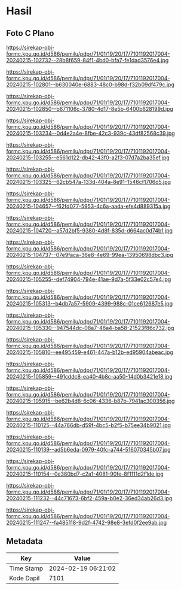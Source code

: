 # Hasil

## Foto C Plano

https://sirekap-obj-formc.kpu.go.id/d586/pemilu/pdpr/71/01/19/20/17/7101192017004-20240215-102732--28b8f659-84f1-4bd0-bfa7-fe1dad3576e4.jpg

https://sirekap-obj-formc.kpu.go.id/d586/pemilu/pdpr/71/01/19/20/17/7101192017004-20240215-102801--b630040e-6883-48c0-b98d-f32b09df479c.jpg

https://sirekap-obj-formc.kpu.go.id/d586/pemilu/pdpr/71/01/19/20/17/7101192017004-20240215-102850--b671106c-3780-4d17-8e5b-6400b628199d.jpg

https://sirekap-obj-formc.kpu.go.id/d586/pemilu/pdpr/71/01/19/20/17/7101192017004-20240215-103234--0d4e2a4e-8fbe-42c3-939c-43df82568c39.jpg

https://sirekap-obj-formc.kpu.go.id/d586/pemilu/pdpr/71/01/19/20/17/7101192017004-20240215-103255--e561d122-db42-43f0-a2f3-07d7a2ba35ef.jpg

https://sirekap-obj-formc.kpu.go.id/d586/pemilu/pdpr/71/01/19/20/17/7101192017004-20240215-103325--62cb547a-133d-404a-8e91-1546cf1706d5.jpg

https://sirekap-obj-formc.kpu.go.id/d586/pemilu/pdpr/71/01/19/20/17/7101192017004-20240215-104657--f62fd077-5953-4c6a-aada-efe4d889315a.jpg

https://sirekap-obj-formc.kpu.go.id/d586/pemilu/pdpr/71/01/19/20/17/7101192017004-20240215-104720--a57d2bf5-9380-4d8f-835d-d664ac0d74b1.jpg

https://sirekap-obj-formc.kpu.go.id/d586/pemilu/pdpr/71/01/19/20/17/7101192017004-20240215-104737--07e9faca-36e8-4e69-99ea-13950698dbc3.jpg

https://sirekap-obj-formc.kpu.go.id/d586/pemilu/pdpr/71/01/19/20/17/7101192017004-20240215-105255--def74904-794e-41ae-9d7a-5f33e02c57e4.jpg

https://sirekap-obj-formc.kpu.go.id/d586/pemilu/pdpr/71/01/19/20/17/7101192017004-20240215-105313--b4db7a57-5909-4399-988c-01ce612687e5.jpg

https://sirekap-obj-formc.kpu.go.id/d586/pemilu/pdpr/71/01/19/20/17/7101192017004-20240215-105330--947544dc-08a7-46a4-ba58-21523f86c732.jpg

https://sirekap-obj-formc.kpu.go.id/d586/pemilu/pdpr/71/01/19/20/17/7101192017004-20240215-105810--ee495459-e461-447a-b12b-ed95904abeac.jpg

https://sirekap-obj-formc.kpu.go.id/d586/pemilu/pdpr/71/01/19/20/17/7101192017004-20240215-105859--491cddc8-ea40-4b8c-aa50-14d0b3421e18.jpg

https://sirekap-obj-formc.kpu.go.id/d586/pemilu/pdpr/71/01/19/20/17/7101192017004-20240215-105915--be62b4d8-6c06-4336-b87b-7941ac300356.jpg

https://sirekap-obj-formc.kpu.go.id/d586/pemilu/pdpr/71/01/19/20/17/7101192017004-20240215-110125--44a766db-d59f-4bc5-b2f5-b75ee34b9021.jpg

https://sirekap-obj-formc.kpu.go.id/d586/pemilu/pdpr/71/01/19/20/17/7101192017004-20240215-110139--ad5b6eda-0979-40fc-a744-516070345b07.jpg

https://sirekap-obj-formc.kpu.go.id/d586/pemilu/pdpr/71/01/19/20/17/7101192017004-20240215-110154--0e380bd7-c2a1-4081-90fe-8f1111d2f1de.jpg

https://sirekap-obj-formc.kpu.go.id/d586/pemilu/pdpr/71/01/19/20/17/7101192017004-20240215-111232--44c71673-6bf2-459a-b0e2-36ed34ab26d3.jpg

https://sirekap-obj-formc.kpu.go.id/d586/pemilu/pdpr/71/01/19/20/17/7101192017004-20240215-111247--fa485118-9d2f-4742-98e8-3efd0f2ee9ab.jpg


## Metadata

| Key        | Value               |
| ---------- | ------------------- |
| Time Stamp | 2024-02-19 06:21:02 |
| Kode Dapil | 7101                |



